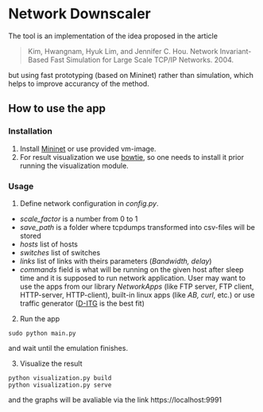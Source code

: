 # Network Downscaler

The tool is an implementation of the idea proposed in the article 
> Kim, Hwangnam, Hyuk Lim, and Jennifer C. Hou. Network Invariant-Based Fast Simulation for Large Scale TCP/IP Networks. 2004.

but using fast prototyping (based on Mininet) rather than simulation, which helps to improve accurancy of the method.

## How to use the app
### Installation
1. Install [Mininet](http://mininet.org/) or use provided vm-image. 
2. For result visualization we use [bowtie](https://github.com/jwkvam/bowtie), so one needs to install it prior running the visualization module.

### Usage
1. Define network configuration in *config.py*. 
* *scale_factor* is a number from 0 to 1 
* *save_path* is a folder where tcpdumps transformed into csv-files will be stored
* *hosts* list of hosts
* *switches* list of switches
* *links* list of links with theirs parameters (*Bandwidth, delay*)
* *commands* field is what will be running on the given host after sleep time and it is supposed to run network application. User may want to use the apps from our library *NetworkApps* (like FTP server, FTP client, HTTP-server, HTTP-client), built-in linux apps (like *AB, curl*, etc.) or use traffic generator ([D-ITG](http://www.grid.unina.it/software/ITG/) is the best fit)

2. Run the app
```
sudo python main.py
```
and wait until the emulation finishes.

3. Visualize the result
```
python visualization.py build
python visualization.py serve
```
and the graphs will be avaliable via the link https://localhost:9991
